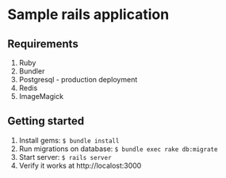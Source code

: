 Sample rails application
========================

Requirements
------------

1. Ruby
1. Bundler
1. Postgresql - production deployment
1. Redis
1. ImageMagick

## Getting started

1. Install gems:
   `$ bundle install`
1. Run migrations on database:
   `$ bundle exec rake db:migrate`
1. Start server:
   `$ rails server`
1. Verify it works at http://localost:3000

